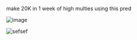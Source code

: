 make 20K in 1 week of high multies using this pred




 ![image](https://github.com/andre33442/crypt/assets/156269855/72551097-d72a-447a-b152-ee3d75a77e8c)

   ![sefsef](https://github.com/andre33442/crypt/assets/156269855/4db8caf2-e9f6-424e-86ea-f8f43f356017)

